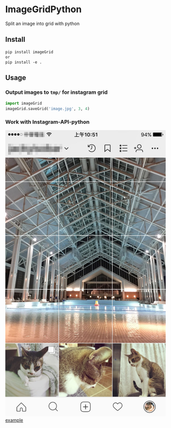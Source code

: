 # ImageGridPython
Split an image into grid with python

## Install
```shell
pip install imageGrid
or
pip install -e .
```
## Usage
### Output images to `tmp/` for instagram grid
```python
import imageGrid
imageGrid.saveGrid('image.jpg', 3, 4)
```
### Work with Instagram-API-python
![screenshot](screenshots/grid.jpg)
[example](https://github.com/wwwins/Instagram-API-python/blob/master/examples/upload_photo_grid.py)